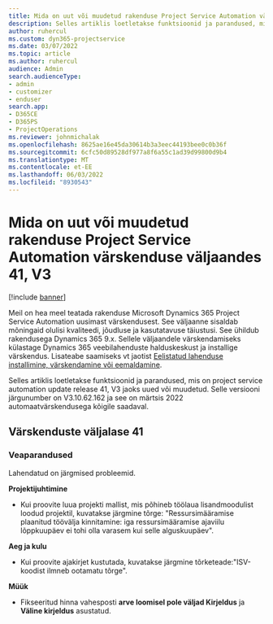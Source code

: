 ```yaml
---
title: Mida on uut või muudetud rakenduse Project Service Automation värskenduse väljaandes 41, V3
description: Selles artiklis loetletakse funktsioonid ja parandused, mis on saadaval jaotises Microsoft Dynamics 365 Project Service Automation Värskendusväljaanne 41, V3.
author: ruhercul
ms.custom: dyn365-projectservice
ms.date: 03/07/2022
ms.topic: article
ms.author: ruhercul
audience: Admin
search.audienceType:
- admin
- customizer
- enduser
search.app:
- D365CE
- D365PS
- ProjectOperations
ms.reviewer: johnmichalak
ms.openlocfilehash: 8625ae16e45da30614b3a3eec44193bee0c0b36f
ms.sourcegitcommit: 6cfc50d89528df977a8f6a55c1ad39d99800d9b4
ms.translationtype: MT
ms.contentlocale: et-EE
ms.lasthandoff: 06/03/2022
ms.locfileid: "8930543"
---
```

# <a name="whats-new-or-changed-in-project-service-automation-update-release-41-v3"></a>Mida on uut või muudetud rakenduse Project Service Automation värskenduse väljaandes 41, V3

[!include [banner](../includes/psa-now-project-operations.md)]

Meil on hea meel teatada rakenduse Microsoft Dynamics 365 Project Service Automation uusimast värskendusest. See väljaanne sisaldab mõningaid olulisi kvaliteedi, jõudluse ja kasutatavuse täiustusi. See ühildub rakendusega Dynamics 365 9.x. Sellele väljaandele värskendamiseks külastage Dynamics 365 veebilahenduste halduskeskust ja installige värskendus. Lisateabe saamiseks vt jaotist [Eelistatud lahenduse installimine, värskendamine või eemaldamine](/power-platform/admin/install-remove-preferred-solution).

Selles artiklis loetletakse funktsioonid ja parandused, mis on project service automation update release 41, V3 jaoks uued või muudetud. Selle versiooni järgunumber on V3.10.62.162 ja see on märtsis 2022 automaatvärskendusega kõigile saadaval.

## <a name="update-release-41"></a>Värskenduste väljalase 41

### <a name="bug-fixes"></a>Veaparandused

Lahendatud on järgmised probleemid.

**Projektijuhtimine**
- Kui proovite luua projekti mallist, mis põhineb töölaua lisandmoodulist loodud projektil, kuvatakse järgmine tõrge: "Ressursimääramise plaanitud töövälja kinnitamine: iga ressursimääramise ajaviilu lõppkuupäev ei tohi olla varasem kui selle alguskuupäev".

**Aeg ja kulu**
- Kui proovite ajakirjet kustutada, kuvatakse järgmine tõrketeade:"ISV-koodist ilmneb ootamatu tõrge".

**Müük**
- Fikseeritud hinna vahesposti **arve loomisel pole väljad Kirjeldus** ja **Väline kirjeldus** asustatud. 
